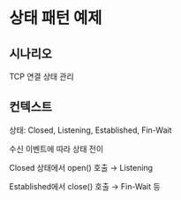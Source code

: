 # 상태 패턴 예제

## 시나리오

TCP 연결 상태 관리

## 컨텍스트

상태: Closed, Listening, Established, Fin-Wait

수신 이벤트에 따라 상태 전이

Closed 상태에서 open() 호출 → Listening

Established에서 close() 호출 → Fin-Wait 등
